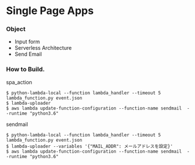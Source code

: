 # Single Page Apps


### Object
- Input form
- Serverless Architecture
- Send Email



### How to Build.

spa_action
```
$ python-lambda-local --function lambda_handler --timeout 5 lambda_function.py event.json  
$ lambda-uploader
$ aws lambda update-function-configuration --function-name sendmail  --runtime "python3.6"
```

sendmail
```
$ python-lambda-local --function lambda_handler --timeout 5 lambda_function.py event.json  
$ lambda-uploader --variables '{"MAIL_ADDR": メールアドレスを設定}'
$ aws lambda update-function-configuration --function-name sendmail  --runtime "python3.6"
```
